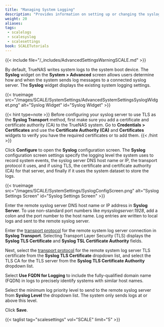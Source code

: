 ```yaml
---
title: "Managing System Logging"
description: "Provides information on setting up or changing the syslog server, the level of logging and the information included in the logs, and using TLS as the transport protocol."
weight: 20
aliases:
tags:
 - scalelogs
 - scalesyslog
 - scalesettings
book: SCALETutorials
---
```


{{< include file="/_includes/AdvancedSettingsWarningSCALE.md" >}}

By default, TrueNAS writes system logs to the system boot device.
The **Syslog** widget on the **System > Advanced** screen allows users determine how and when the system sends log messages to a connected syslog server.
The **Syslog** widget displays the existing system logging settings.

{{< trueimage src="/images/SCALE/SystemSettings/AdvancedSystemSettingsSyslogWidget.png" alt="Syslog Widget" id="Syslog Widget" >}}

{{< hint type=note >}}
Before configuring your syslog server to use TLS as the **Syslog Transport** method, first make sure you add a certificate and certificate authority (CA) to the TrueNAS system. Go to **Credentials > Certificates** and use the **Certificate Authority (CA)** and **Certificates** widgets to verify you have the required certificates or to add them.
{{< /hint >}}

Click **Configure** to open the **Syslog** configuration screen.
The **Syslog** configuration screen settings specify the logging level the system uses to record system events, the syslog server DNS host name or IP, the transport protocol it uses, and if using TLS, the certificate and certificate authority (CA) for that server, and finally if it uses the system dataset to store the logs.

{{< trueimage src="/images/SCALE/SystemSettings/SyslogConfigScreen.png" alt="Syslog Settings Screen" id="Syslog Settings Screen" >}}

Enter the remote syslog server DNS host name or IP address in **Syslog Server**. To use non-standard port numbers like *mysyslogserver:1928*, add a colon and the port number to the host name. Log entries are written to local logs and sent to the remote syslog server.

Enter the [transport protocol](https://tools.ietf.org/html/rfc8095) for the remote system log server connection in **Syslog Transport**. Selecting Transport Layer Security (TLS) displays the **Syslog TLS Certificate** and **Syslog TSL Certificate Authority** fields.

Next, select the [transport protocol](https://tools.ietf.org/html/rfc8095) for the remote system log server TLS certificate from the **Syslog TLS Certificate** dropdown list, and select the TLS CA for the TLS server from the **Syslog TLS Certificate Authority** dropdown list.

Select **Use FQDN for Logging** to include the fully-qualified domain name (FQDN) in logs to precisely identify systems with similar host names.

Select the minimum log priority level to send to the remote syslog server from **Syslog Level** the dropdown list.
The system only sends logs at or above this level.

Click **Save**.

{{< taglist tag="scalesettings" vol="SCALE" limit="5" >}}
